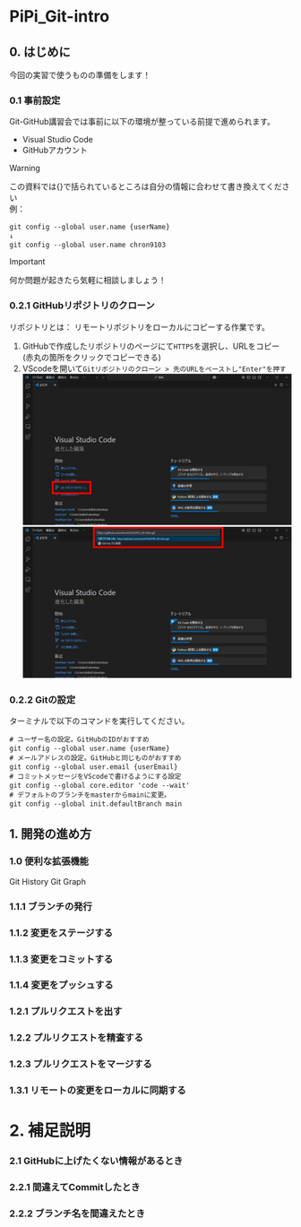 # PiPi_Git-intro
## 0. はじめに
今回の実習で使うものの準備をします！
### 0.1 事前設定
Git-GitHub講習会では事前に以下の環境が整っている前提で進められます。
 - Visual Studio Code
 - GitHubアカウント


> [!WARNING]
> この資料では{}で括られているところは自分の情報に合わせて書き換えてください  
> 例：
> ```
>git config --global user.name {userName}
>↓
>git config --global user.name chron9103
> ```

> [!IMPORTANT]
> 何か問題が起きたら気軽に相談しましょう！

### 0.2.1 GitHubリポジトリのクローン
リポジトリとは：
リモートリポジトリをローカルにコピーする作業です。  
1. GitHubで作成したリポジトリのページにて`HTTPS`を選択し、URLをコピー (赤丸の箇所をクリックでコピーできる)
2. VScodeを開いて`Gitリポジトリのクローン > 先のURLをペーストし"Enter"を押す`
![Gitリポジトリのクローン](data\0.2.1.2.1.JPG)
![URLをペーストし"Enter"を押す](data\0.2.1.2.2.JPG)

### 0.2.2 Gitの設定
ターミナルで以下のコマンドを実行してください。
```
# ユーザー名の設定。GitHubのIDがおすすめ
git config --global user.name {userName}
# メールアドレスの設定。GitHubと同じものがおすすめ
git config --global user.email {userEmail}
# コミットメッセージをVScodeで書けるようにする設定
git config --global core.editor 'code --wait'
# デフォルトのブランチをmasterからmainに変更。
git config --global init.defaultBranch main
```
## 1. 開発の進め方

### 1.0 便利な拡張機能
Git History
Git Graph

### 1.1.1 ブランチの発行

### 1.1.2 変更をステージする

### 1.1.3 変更をコミットする

### 1.1.4 変更をプッシュする

### 1.2.1 プルリクエストを出す

### 1.2.2 プルリクエストを精査する

### 1.2.3 プルリクエストをマージする

### 1.3.1 リモートの変更をローカルに同期する

# 2. 補足説明

### 2.1 GitHubに上げたくない情報があるとき

### 2.2.1 間違えてCommitしたとき

### 2.2.2 ブランチ名を間違えたとき
